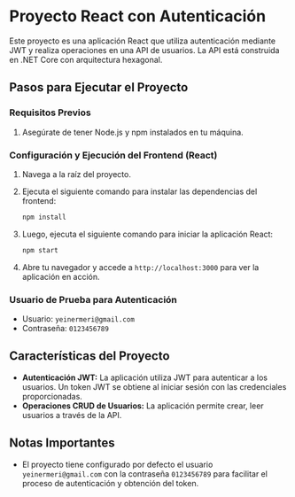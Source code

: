 # Proyecto React con Autenticación

Este proyecto es una aplicación React que utiliza autenticación mediante JWT y realiza operaciones en una API de usuarios. La API está construida en .NET Core con arquitectura hexagonal.

## Pasos para Ejecutar el Proyecto

### Requisitos Previos

1. Asegúrate de tener Node.js y npm instalados en tu máquina.

### Configuración y Ejecución del Frontend (React)

1. Navega a la raíz del proyecto.

2. Ejecuta el siguiente comando para instalar las dependencias del frontend:

    ```bash
    npm install
    ```

3. Luego, ejecuta el siguiente comando para iniciar la aplicación React:

    ```bash
    npm start
    ```

4. Abre tu navegador y accede a `http://localhost:3000` para ver la aplicación en acción.

### Usuario de Prueba para Autenticación

- Usuario: `yeinermeri@gmail.com`
- Contraseña: `0123456789`

## Características del Proyecto

- **Autenticación JWT:** La aplicación utiliza JWT para autenticar a los usuarios. Un token JWT se obtiene al iniciar sesión con las credenciales proporcionadas.
- **Operaciones CRUD de Usuarios:** La aplicación permite crear, leer usuarios a través de la API.

## Notas Importantes

- El proyecto tiene configurado por defecto el usuario `yeinermeri@gmail.com` con la contraseña `0123456789` para facilitar el proceso de autenticación y obtención del token.
